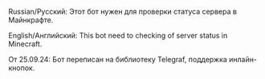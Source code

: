 Russian/Русский: Этот бот нужен для проверки статуса сервера в Майнкрафте.

English/Английский: This bot need to checking of server status in Minecraft.

От 25.09.24:
Бот переписан на библиотеку Telegraf, поддержка инлайн-кнопок.

